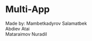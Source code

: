# Multi-App

Made by: Mambetkadyrov Salamatbek <br >
         Abdiev Atai <br>
         Mataraimov Nuradil <br>
         
 
